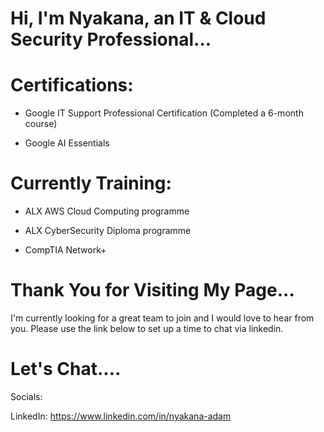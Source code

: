 # Hi, I'm Nyakana, an IT &amp; Cloud Security Professional...


# Certifications:

- Google IT Support Professional Certification (Completed a 6-month course)

- Google AI Essentials

# Currently Training:

- ALX AWS Cloud Computing programme

- ALX CyberSecurity Diploma programme

- CompTIA Network+


# Thank You for Visiting My Page...

I'm currently looking for a great team to join and I would love to hear from you. Please use the link below to set up a time to chat via linkedin.

# Let's Chat....

Socials:

LinkedIn: https://www.linkedin.com/in/nyakana-adam


